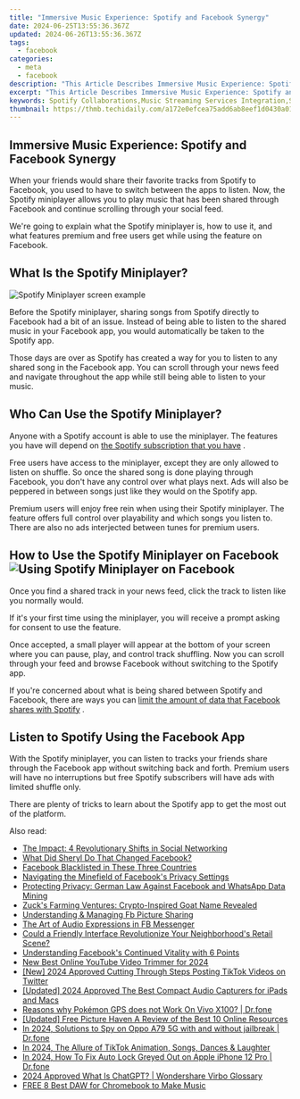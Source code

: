 ```yaml
---
title: "Immersive Music Experience: Spotify and Facebook Synergy"
date: 2024-06-25T13:55:36.367Z
updated: 2024-06-26T13:55:36.367Z
tags:
  - facebook
categories:
  - meta
  - facebook
description: "This Article Describes Immersive Music Experience: Spotify and Facebook Synergy"
excerpt: "This Article Describes Immersive Music Experience: Spotify and Facebook Synergy"
keywords: Spotify Collaborations,Music Streaming Services Integration,Social Media Influencers & Spotify Playlists,Immersive Audio Platforms (Spotify and Facebook),Social Music Sharing Features,Music Experience Enhancement (Spotify & Facebook),Collaborative Playlist Creation (Spotify, Facebook)
thumbnail: https://thmb.techidaily.com/a172e0efcea75add6ab8eef1d0430a010e6f31545b8fd2ecff1c5ec11c0e45ff.png
---
```


## Immersive Music Experience: Spotify and Facebook Synergy

 When your friends would share their favorite tracks from Spotify to Facebook, you used to have to switch between the apps to listen. Now, the Spotify miniplayer allows you to play music that has been shared through Facebook and continue scrolling through your social feed.

 We're going to explain what the Spotify miniplayer is, how to use it, and what features premium and free users get while using the feature on Facebook.

## What Is the Spotify Miniplayer?

![Spotify Miniplayer screen example](https://static1.makeuseofimages.com/wordpress/wp-content/uploads/2021/05/spotify-miniplayer.jpg)

 Before the Spotify miniplayer, sharing songs from Spotify directly to Facebook had a bit of an issue. Instead of being able to listen to the shared music in your Facebook app, you would automatically be taken to the Spotify app.

 Those days are over as Spotify has created a way for you to listen to any shared song in the Facebook app. You can scroll through your news feed and navigate throughout the app while still being able to listen to your music.

## Who Can Use the Spotify Miniplayer?

 Anyone with a Spotify account is able to use the miniplayer. The features you have will depend on [the Spotify subscription that you have](https://www.makeuseof.com/tag/which-spotify-subscription-is-best/) .

 Free users have access to the miniplayer, except they are only allowed to listen on shuffle. So once the shared song is done playing through Facebook, you don't have any control over what plays next. Ads will also be peppered in between songs just like they would on the Spotify app.

 Premium users will enjoy free rein when using their Spotify miniplayer. The feature offers full control over playability and which songs you listen to. There are also no ads interjected between tunes for premium users.

## How to Use the Spotify Miniplayer on Facebook ![Using Spotify Miniplayer on Facebook](https://static1.makeuseofimages.com/wordpress/wp-content/uploads/2021/05/spotify-miniplayer-example.jpg)

 Once you find a shared track in your news feed, click the track to listen like you normally would.

 If it's your first time using the miniplayer, you will receive a prompt asking for consent to use the feature.

 Once accepted, a small player will appear at the bottom of your screen where you can pause, play, and control track shuffling. Now you can scroll through your feed and browse Facebook without switching to the Spotify app.

 If you're concerned about what is being shared between Spotify and Facebook, there are ways you can [limit the amount of data that Facebook shares with Spotify](https://www.makeuseof.com/stop-facebook-sharing-data-with-spotify/) .

## Listen to Spotify Using the Facebook App

 With the Spotify miniplayer, you can listen to tracks your friends share through the Facebook app without switching back and forth. Premium users will have no interruptions but free Spotify subscribers will have ads with limited shuffle only.

 There are plenty of tricks to learn about the Spotify app to get the most out of the platform.


<ins class="adsbygoogle"
     style="display:block"
     data-ad-format="autorelaxed"
     data-ad-client="ca-pub-7571918770474297"
     data-ad-slot="1223367746"></ins>



<ins class="adsbygoogle"
     style="display:block"
     data-ad-client="ca-pub-7571918770474297"
     data-ad-slot="8358498916"
     data-ad-format="auto"
     data-full-width-responsive="true"></ins>

<span class="atpl-alsoreadstyle">Also read:</span>
<div><ul>
<li><a href="https://facebook.techidaily.com/the-impact-4-revolutionary-shifts-in-social-networking/"><u>The Impact: 4 Revolutionary Shifts in Social Networking</u></a></li>
<li><a href="https://facebook.techidaily.com/what-did-sheryl-do-that-changed-facebook/"><u>What Did Sheryl Do That Changed Facebook?</u></a></li>
<li><a href="https://facebook.techidaily.com/facebook-blacklisted-in-these-three-countries/"><u>Facebook Blacklisted in These Three Countries</u></a></li>
<li><a href="https://facebook.techidaily.com/navigating-the-minefield-of-facebooks-privacy-settings/"><u>Navigating the Minefield of Facebook's Privacy Settings</u></a></li>
<li><a href="https://facebook.techidaily.com/protecting-privacy-german-law-against-facebook-and-whatsapp-data-mining/"><u>Protecting Privacy: German Law Against Facebook and WhatsApp Data Mining</u></a></li>
<li><a href="https://facebook.techidaily.com/1719145296408-zucks-farming-ventures-crypto-inspired-goat-name-revealed/"><u>Zuck's Farming Ventures: Crypto-Inspired Goat Name Revealed</u></a></li>
<li><a href="https://facebook.techidaily.com/understanding-and-managing-fb-picture-sharing/"><u>Understanding & Managing Fb Picture Sharing</u></a></li>
<li><a href="https://facebook.techidaily.com/the-art-of-audio-expressions-in-fb-messenger/"><u>The Art of Audio Expressions in FB Messenger</u></a></li>
<li><a href="https://facebook.techidaily.com/could-a-friendly-interface-revolutionize-your-neighborhoods-retail-scene/"><u>Could a Friendly Interface Revolutionize Your Neighborhood's Retail Scene?</u></a></li>
<li><a href="https://facebook.techidaily.com/understanding-facebooks-continued-vitality-with-6-points/"><u>Understanding Facebook's Continued Vitality with 6 Points</u></a></li>
<li><a href="https://ai-editing-video.techidaily.com/new-best-online-youtube-video-trimmer-for-2024/"><u>New Best Online YouTube Video Trimmer for 2024</u></a></li>
<li><a href="https://twitter-videos.techidaily.com/new-2024-approved-cutting-through-steps-posting-tiktok-videos-on-twitter/"><u>[New] 2024 Approved  Cutting Through Steps  Posting TikTok Videos on Twitter</u></a></li>
<li><a href="https://screen-mirroring-recording.techidaily.com/updated-2024-approved-the-best-compact-audio-capturers-for-ipads-and-macs/"><u>[Updated] 2024 Approved  The Best Compact Audio Capturers for iPads and Macs</u></a></li>
<li><a href="https://change-location.techidaily.com/reasons-why-pokemon-gps-does-not-work-on-vivo-x100-drfone-by-drfone-virtual-android/"><u>Reasons why Pokémon GPS does not Work On Vivo X100? | Dr.fone</u></a></li>
<li><a href="https://some-techniques.techidaily.com/updated-free-picture-haven-a-review-of-the-best-10-online-resources/"><u>[Updated] Free Picture Haven  A Review of the Best 10 Online Resources</u></a></li>
<li><a href="https://android-location-track.techidaily.com/in-2024-solutions-to-spy-on-oppo-a79-5g-with-and-without-jailbreak-drfone-by-drfone-virtual-android/"><u>In 2024, Solutions to Spy on Oppo A79 5G with and without jailbreak | Dr.fone</u></a></li>
<li><a href="https://tiktok-videos.techidaily.com/in-2024-the-allure-of-tiktok-animation-songs-dances-and-laughter/"><u>In 2024, The Allure of TikTok  Animation, Songs, Dances & Laughter</u></a></li>
<li><a href="https://iphone-unlock.techidaily.com/in-2024-how-to-fix-auto-lock-greyed-out-on-apple-iphone-12-pro-drfone-by-drfone-ios/"><u>In 2024, How To Fix Auto Lock Greyed Out on Apple iPhone 12 Pro | Dr.fone</u></a></li>
<li><a href="https://ai-voice-clone.techidaily.com/2024-approved-what-is-chatgpt-wondershare-virbo-glossary/"><u>2024 Approved What Is ChatGPT? | Wondershare Virbo Glossary</u></a></li>
<li><a href="https://audio-shaping.techidaily.com/free-8-best-daw-for-chromebook-to-make-music/"><u>FREE 8 Best DAW for Chromebook to Make Music</u></a></li>
</ul></div>
